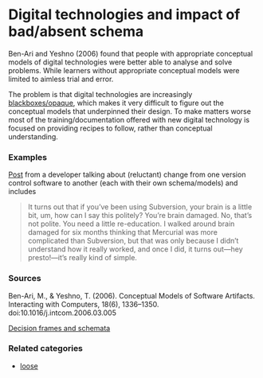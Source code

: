 # Digital technologies and impact of bad/absent schema

Ben-Ari and Yeshno (2006) found that people with appropriate conceptual models of digital technologies were better able to analyse and solve problems. While learners without appropriate conceptual models were limited to aimless trial and error. 

The problem is that digital technologies are increasingly <a href="http://djon.es/blog/2016/06/29/nature-of-digital-technology-part-2-expansion/#blackbox">blackboxes/opaque</a>, which makes it very difficult to figure out the conceptual models that underpinned their design. To make matters worse most of the training/documentation offered with new digital technology is focused on providing recipes to follow, rather than conceptual understanding.


<h3>Examples</h3>

<a href="http://hginit.com/00.html">Post</a> from a developer talking about (reluctant) change from one version control software to another (each with their own schema/models) and includes<blockquote>It turns out that if you’ve been using Subversion, your brain is a little bit, um, how can I say this politely? You’re brain damaged. No, that’s not polite. You need a little re-education. I walked around brain damaged for six months thinking that Mercurial was more complicated than Subversion, but that was only because I didn’t understand how it really worked, and once I did, it turns out—hey presto!—it’s really kind of simple.</blockquote>


<h3>Sources</h3>

Ben-Ari, M., & Yeshno, T. (2006). Conceptual Models of Software Artifacts. Interacting with Computers, 18(6), 1336–1350. doi:10.1016/j.intcom.2006.03.005

<a href="http://wikity.djon.es/decision-frames-and-schemata/">Decision frames and schemata</a>


### Related categories

- [loose](../loose)
